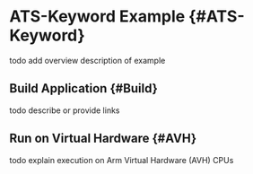 # ATS-Keyword Example {#ATS-Keyword}

todo add overview description of example

## Build Application {#Build}

todo describe or provide links

## Run on Virtual Hardware {#AVH}

todo explain execution on Arm Virtual Hardware (AVH) CPUs


